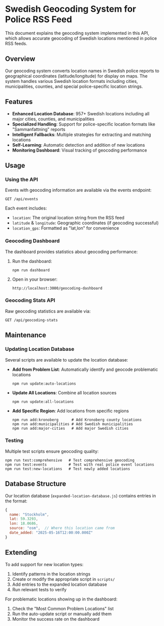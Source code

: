 # Swedish Geocoding System for Police RSS Feed

This document explains the geocoding system implemented in this API, which allows accurate geocoding of Swedish locations mentioned in police RSS feeds.

## Overview

Our geocoding system converts location names in Swedish police reports to geographical coordinates (latitude/longitude) for display on maps. The system handles various Swedish location formats including cities, municipalities, counties, and special police-specific location strings.

## Features

- **Enhanced Location Database**: 957+ Swedish locations including all major cities, counties, and municipalities
- **Specialized Handling**: Support for police-specific location formats like "Sammanfattning" reports
- **Intelligent Fallbacks**: Multiple strategies for extracting and matching locations
- **Self-Learning**: Automatic detection and addition of new locations
- **Monitoring Dashboard**: Visual tracking of geocoding performance

## Usage

### Using the API

Events with geocoding information are available via the events endpoint:

```
GET /api/events
```

Each event includes:
- `location`: The original location string from the RSS feed
- `latitude` & `longitude`: Geographic coordinates (if geocoding successful)
- `location_gps`: Formatted as "lat,lon" for convenience

### Geocoding Dashboard

The dashboard provides statistics about geocoding performance:

1. Run the dashboard:
   ```
   npm run dashboard
   ```

2. Open in your browser:
   ```
   http://localhost:3000/geocoding-dashboard
   ```

### Geocoding Stats API

Raw geocoding statistics are available via:

```
GET /api/geocoding-stats
```

## Maintenance

### Updating Location Database

Several scripts are available to update the location database:

- **Add from Problem List**: Automatically identify and geocode problematic locations
  ```
  npm run update:auto-locations
  ```

- **Update All Locations**: Combine all location sources
  ```
  npm run update:all-locations
  ```

- **Add Specific Region**: Add locations from specific regions
  ```
  npm run add:kronoberg      # Add Kronoberg county locations
  npm run add:municipalities # Add Swedish municipalities
  npm run add:major-cities   # Add major Swedish cities
  ```

### Testing

Multiple test scripts ensure geocoding quality:

```
npm run test:comprehensive   # Test comprehensive geocoding
npm run test:events          # Test with real police event locations
npm run test:new-locations   # Test newly added locations
```

## Database Structure

Our location database (`expanded-location-database.js`) contains entries in the format:

```javascript
{
  name: "Stockholm",
  lat: 59.3293,
  lon: 18.0686,
  source: "osm",  // Where this location came from
  date_added: "2025-05-16T12:00:00.000Z"
}
```

## Extending

To add support for new location types:

1. Identify patterns in the location strings
2. Create or modify the appropriate script in `scripts/`
3. Add entries to the expanded location database 
4. Run relevant tests to verify

For problematic locations showing up in the dashboard:

1. Check the "Most Common Problem Locations" list
2. Run the auto-update script or manually add them
3. Monitor the success rate on the dashboard 